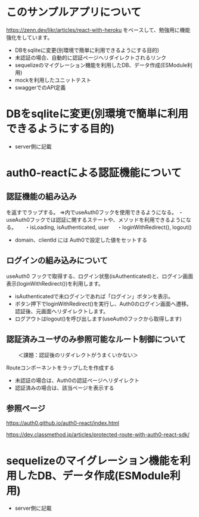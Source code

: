 # このサンプルアプリについて

https://zenn.dev/likr/articles/react-with-heroku
をベースして、勉強用に機能強化をしています。
* DBをsqliteに変更(別環境で簡単に利用できるようにする目的)
* 未認証の場合、自動的に認証ページへリダイレクトされるリンク
* sequelizeのマイグレーション機能を利用したDB、データ作成(ESModule利用)
* mockを利用したユニットテスト
* swaggerでのAPI定義
# DBをsqliteに変更(別環境で簡単に利用できるようにする目的)
* server側に記載

# auth0-reactによる認証機能について
## 認証機能の組み込み
<app />を返す<Auth0Provider />でラップする。
 ⇒<app />内でuseAuth0フックを使用できるようになる。
 ・useAuth0フックでは認証に関するステートや、メソッドを利用できるようになる。
　 ・isLoading, isAuthenticated, user
　 ・loginWithRedirect(), logout()

* domain、clientId には Auth0で設定した値をセットする

## ログインの組み込みについて
useAuth0 フックで取得する、ログイン状態(isAuthenticated)と、ログイン画面表示(loginWithRedirect())を利用します。
* isAuthenticatedで未ログインであれば「ログイン」ボタンを表示。
* ボタン押下でloginWithRedirect()を実行し、Auth0のログイン画面へ遷移。認証後、元画面へリダイレクトします。
* ログアウトはlogout()を呼び出します(useAuth0フックから取得します)

## 認証済みユーザのみ参照可能なルート制御について
　
　＜課題：認証後のリダイレクトがうまくいかない＞

Routeコンポーネントをラップした<ProtectedRoute>を作成する
* 未認証の場合は、Auth0の認証ページへリダイレクト
* 認証済みの場合は、該当ページを表示する

## 参照ページ
  https://auth0.github.io/auth0-react/index.html

  https://dev.classmethod.jp/articles/protected-route-with-auth0-react-sdk/

# sequelizeのマイグレーション機能を利用したDB、データ作成(ESModule利用)
* server側に記載